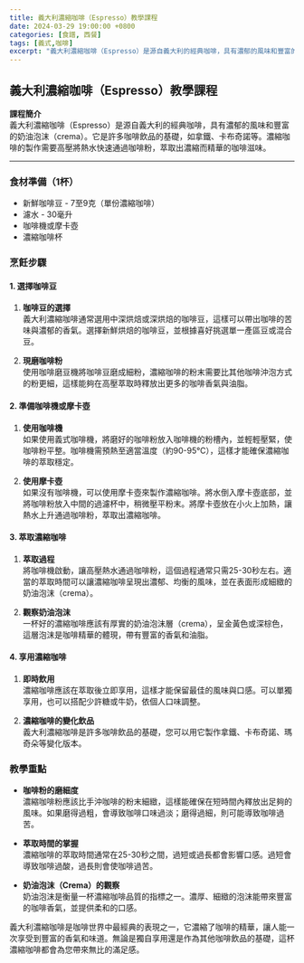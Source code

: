 ```yaml
---
title: 義大利濃縮咖啡（Espresso）教學課程
date: 2024-03-29 19:00:00 +0800
categories: [食譜, 西餐]
tags: [義式,咖啡] 
excerpt: "義大利濃縮咖啡（Espresso）是源自義大利的經典咖啡，具有濃郁的風味和豐富的奶油泡沫（crema）。它是許多咖啡飲品的基礎，如拿鐵、卡布奇諾等。濃縮咖啡的製作需要高壓將熱水快速通過咖啡粉，萃取出濃縮而精華的咖啡滋味"
---
```


## 義大利濃縮咖啡（Espresso）教學課程

**課程簡介**  
義大利濃縮咖啡（Espresso）是源自義大利的經典咖啡，具有濃郁的風味和豐富的奶油泡沫（crema）。它是許多咖啡飲品的基礎，如拿鐵、卡布奇諾等。濃縮咖啡的製作需要高壓將熱水快速通過咖啡粉，萃取出濃縮而精華的咖啡滋味。

---

### 食材準備（1杯）

- 新鮮咖啡豆 - 7至9克（單份濃縮咖啡）  
- 濾水 - 30毫升  
- 咖啡機或摩卡壺  
- 濃縮咖啡杯  

### 烹飪步驟

#### 1. **選擇咖啡豆**

1. **咖啡豆的選擇**  
   義大利濃縮咖啡通常選用中深烘焙或深烘焙的咖啡豆，這樣可以帶出咖啡的苦味與濃郁的香氣。選擇新鮮烘焙的咖啡豆，並根據喜好挑選單一產區豆或混合豆。

2. **現磨咖啡粉**  
   使用咖啡磨豆機將咖啡豆磨成細粉，濃縮咖啡的粉末需要比其他咖啡沖泡方式的粉更細，這樣能夠在高壓萃取時釋放出更多的咖啡香氣與油脂。

#### 2. **準備咖啡機或摩卡壺**

1. **使用咖啡機**  
   如果使用義式咖啡機，將磨好的咖啡粉放入咖啡機的粉槽內，並輕輕壓緊，使咖啡粉平整。咖啡機需預熱至適當溫度（約90-95°C），這樣才能確保濃縮咖啡的萃取穩定。

2. **使用摩卡壺**  
   如果沒有咖啡機，可以使用摩卡壺來製作濃縮咖啡。將水倒入摩卡壺底部，並將咖啡粉放入中間的過濾杯中，稍微壓平粉末。將摩卡壺放在小火上加熱，讓熱水上升通過咖啡粉，萃取出濃縮咖啡。

#### 3. **萃取濃縮咖啡**

1. **萃取過程**  
   將咖啡機啟動，讓高壓熱水通過咖啡粉，這個過程通常只需25-30秒左右。適當的萃取時間可以讓濃縮咖啡呈現出濃郁、均衡的風味，並在表面形成細緻的奶油泡沫（crema）。

2. **觀察奶油泡沫**  
   一杯好的濃縮咖啡應該有厚實的奶油泡沫層（crema），呈金黃色或深棕色，這層泡沫是咖啡精華的體現，帶有豐富的香氣和油脂。

#### 4. **享用濃縮咖啡**

1. **即時飲用**  
   濃縮咖啡應該在萃取後立即享用，這樣才能保留最佳的風味與口感。可以單獨享用，也可以搭配少許糖或牛奶，依個人口味調整。

2. **濃縮咖啡的變化飲品**  
   義大利濃縮咖啡是許多咖啡飲品的基礎，您可以用它製作拿鐵、卡布奇諾、瑪奇朵等變化版本。

### 教學重點

- **咖啡粉的磨細度**  
  濃縮咖啡粉應該比手沖咖啡的粉末細緻，這樣能確保在短時間內釋放出足夠的風味。如果磨得過粗，會導致咖啡口味過淡；磨得過細，則可能導致咖啡過苦。

- **萃取時間的掌握**  
  濃縮咖啡的萃取時間通常在25-30秒之間，過短或過長都會影響口感。過短會導致咖啡過酸，過長則會使咖啡過苦。

- **奶油泡沫（Crema）的觀察**  
  奶油泡沫是衡量一杯濃縮咖啡品質的指標之一。濃厚、細緻的泡沫能帶來豐富的咖啡香氣，並提供柔和的口感。

義大利濃縮咖啡是咖啡世界中最經典的表現之一，它濃縮了咖啡的精華，讓人能一次享受到豐富的香氣和味道。無論是獨自享用還是作為其他咖啡飲品的基礎，這杯濃縮咖啡都會為您帶來無比的滿足感。
